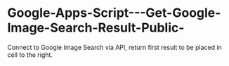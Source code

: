 # Google-Apps-Script---Get-Google-Image-Search-Result-Public-
Connect to Google Image Search via API, return first result to be placed in cell to the right.
